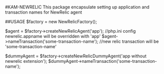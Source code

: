 #KAM-NEWRELIC
This package encapsulate setting up application and transaction names for NewRelic agent

##USAGE
$factory = new NewRelicFactory();

$agent = $factory->createNewRelicAgent('app'); //php.ini config newrelic.appname will be overridden with 'app'
$agent->nameTransaction('some-transaction-name'); //new relic transaction will be 'some-transaction-name'

$dummyAgent = $factory->createNewRelicDummyAgent('app without newrelic extension');
$dummyAgent->nameTransaction('some-transaction-name');